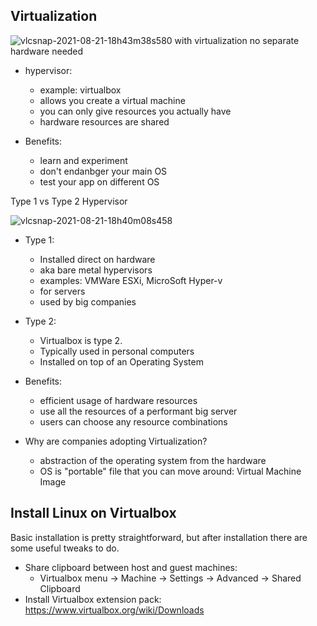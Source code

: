 
## Virtualization



![vlcsnap-2021-08-21-18h43m38s580](https://user-images.githubusercontent.com/27627958/130329040-a655e7ba-22fd-4116-a9de-b271e9abb85d.png)
with virtualization no separate hardware needed

- hypervisor:
    - example: virtualbox
    - allows you create a virtual machine
    - you can only give resources you actually have
    - hardware resources are shared

- Benefits:
    - learn and experiment
    - don't endanbger your main OS
    - test your app on different OS

  
Type 1 vs Type 2 Hypervisor

![vlcsnap-2021-08-21-18h40m08s458](https://user-images.githubusercontent.com/27627958/130328976-0939f27b-e3fe-402f-b17c-787f9c58bec4.png)


- Type 1:
    - Installed direct on hardware
    - aka bare metal hypervisors
    - examples: VMWare ESXi, MicroSoft Hyper-v
    - for servers
    - used by big companies
    
- Type 2:
    - Virtualbox is type 2.
    - Typically used in personal computers
    - Installed on top of an Operating System
    
- Benefits:
    - efficient usage of hardware resources
    - use all the resources of a performant big server
    - users can choose any resource combinations

- Why are companies adopting Virtualization?
    - abstraction of the operating system from the hardware
    - OS is "portable" file that you can move around: Virtual Machine Image


## Install Linux on Virtualbox

Basic installation is pretty straightforward, but after installation there are some useful tweaks to do.

- Share clipboard between host and guest machines:
    - Virtualbox menu -> Machine -> Settings -> Advanced -> Shared Clipboard
- Install Virtualbox extension pack: <https://www.virtualbox.org/wiki/Downloads>



